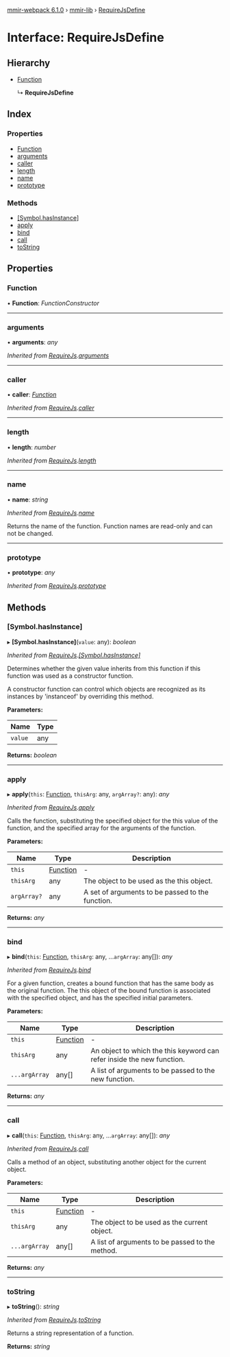 [mmir-webpack 6.1.0](../README.md) › [mmir-lib](../modules/mmir_lib.md) › [RequireJsDefine](mmir_lib.requirejsdefine.md)

# Interface: RequireJsDefine

## Hierarchy

* [Function](mmir_lib.requirejs.md#function)

  ↳ **RequireJsDefine**

## Index

### Properties

* [Function](mmir_lib.requirejsdefine.md#function)
* [arguments](mmir_lib.requirejsdefine.md#arguments)
* [caller](mmir_lib.requirejsdefine.md#caller)
* [length](mmir_lib.requirejsdefine.md#length)
* [name](mmir_lib.requirejsdefine.md#name)
* [prototype](mmir_lib.requirejsdefine.md#prototype)

### Methods

* [[Symbol.hasInstance]](mmir_lib.requirejsdefine.md#[symbol.hasinstance])
* [apply](mmir_lib.requirejsdefine.md#apply)
* [bind](mmir_lib.requirejsdefine.md#bind)
* [call](mmir_lib.requirejsdefine.md#call)
* [toString](mmir_lib.requirejsdefine.md#tostring)

## Properties

###  Function

• **Function**: *FunctionConstructor*

___

###  arguments

• **arguments**: *any*

*Inherited from [RequireJs](mmir_lib.requirejs.md).[arguments](mmir_lib.requirejs.md#arguments)*

___

###  caller

• **caller**: *[Function](mmir_lib.requirejs.md#function)*

*Inherited from [RequireJs](mmir_lib.requirejs.md).[caller](mmir_lib.requirejs.md#caller)*

___

###  length

• **length**: *number*

*Inherited from [RequireJs](mmir_lib.requirejs.md).[length](mmir_lib.requirejs.md#length)*

___

###  name

• **name**: *string*

*Inherited from [RequireJs](mmir_lib.requirejs.md).[name](mmir_lib.requirejs.md#name)*

Returns the name of the function. Function names are read-only and can not be changed.

___

###  prototype

• **prototype**: *any*

*Inherited from [RequireJs](mmir_lib.requirejs.md).[prototype](mmir_lib.requirejs.md#prototype)*

## Methods

###  [Symbol.hasInstance]

▸ **[Symbol.hasInstance]**(`value`: any): *boolean*

*Inherited from [RequireJs](mmir_lib.requirejs.md).[[Symbol.hasInstance]](mmir_lib.requirejs.md#[symbol.hasinstance])*

Determines whether the given value inherits from this function if this function was used
as a constructor function.

A constructor function can control which objects are recognized as its instances by
'instanceof' by overriding this method.

**Parameters:**

Name | Type |
------ | ------ |
`value` | any |

**Returns:** *boolean*

___

###  apply

▸ **apply**(`this`: [Function](mmir_lib.requirejs.md#function), `thisArg`: any, `argArray?`: any): *any*

*Inherited from [RequireJs](mmir_lib.requirejs.md).[apply](mmir_lib.requirejs.md#apply)*

Calls the function, substituting the specified object for the this value of the function, and the specified array for the arguments of the function.

**Parameters:**

Name | Type | Description |
------ | ------ | ------ |
`this` | [Function](mmir_lib.requirejs.md#function) | - |
`thisArg` | any | The object to be used as the this object. |
`argArray?` | any | A set of arguments to be passed to the function.  |

**Returns:** *any*

___

###  bind

▸ **bind**(`this`: [Function](mmir_lib.requirejs.md#function), `thisArg`: any, ...`argArray`: any[]): *any*

*Inherited from [RequireJs](mmir_lib.requirejs.md).[bind](mmir_lib.requirejs.md#bind)*

For a given function, creates a bound function that has the same body as the original function.
The this object of the bound function is associated with the specified object, and has the specified initial parameters.

**Parameters:**

Name | Type | Description |
------ | ------ | ------ |
`this` | [Function](mmir_lib.requirejs.md#function) | - |
`thisArg` | any | An object to which the this keyword can refer inside the new function. |
`...argArray` | any[] | A list of arguments to be passed to the new function.  |

**Returns:** *any*

___

###  call

▸ **call**(`this`: [Function](mmir_lib.requirejs.md#function), `thisArg`: any, ...`argArray`: any[]): *any*

*Inherited from [RequireJs](mmir_lib.requirejs.md).[call](mmir_lib.requirejs.md#call)*

Calls a method of an object, substituting another object for the current object.

**Parameters:**

Name | Type | Description |
------ | ------ | ------ |
`this` | [Function](mmir_lib.requirejs.md#function) | - |
`thisArg` | any | The object to be used as the current object. |
`...argArray` | any[] | A list of arguments to be passed to the method.  |

**Returns:** *any*

___

###  toString

▸ **toString**(): *string*

*Inherited from [RequireJs](mmir_lib.requirejs.md).[toString](mmir_lib.requirejs.md#tostring)*

Returns a string representation of a function.

**Returns:** *string*
